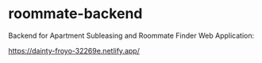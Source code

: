 # roommate-backend

Backend for Apartment Subleasing and Roommate Finder Web Application:

https://dainty-froyo-32269e.netlify.app/
